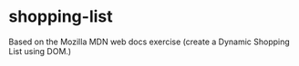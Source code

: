 # shopping-list

Based on the Mozilla MDN web docs exercise (create a Dynamic Shopping List using DOM.)